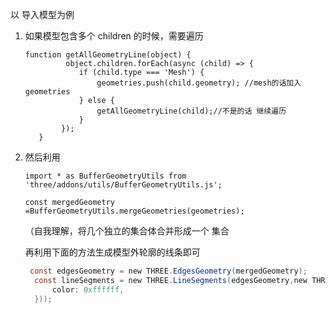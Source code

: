 以 导入模型为例

1. 如果模型包含多个 children 的时候，需要遍历
    
    ```
    function getAllGeometryLine(object) {
             object.children.forEach(async (child) => {
                if (child.type === 'Mesh') {
                    geometries.push(child.geometry); //mesh的话加入geometries
                } else {
                    getAllGeometryLine(child);//不是的话 继续遍历
                }
            });
       }
    ```
    
2. 然后利用
    
    `import * as BufferGeometryUtils from 'three/addons/utils/BufferGeometryUtils.js';`
    
    `const mergedGeometry  =BufferGeometryUtils.mergeGeometries(geometries);`
    
    （自我理解，将几个独立的集合体合并形成一个 集合
    
    再利用下面的方法生成模型外轮廓的线条即可
    
    ```glsl
     const edgesGeometry = new THREE.EdgesGeometry(mergedGeometry); 
      const lineSegments = new THREE.LineSegments(edgesGeometry,new THREE.LineBasicMaterial({
          color: 0xffffff,
      }));
    ```
